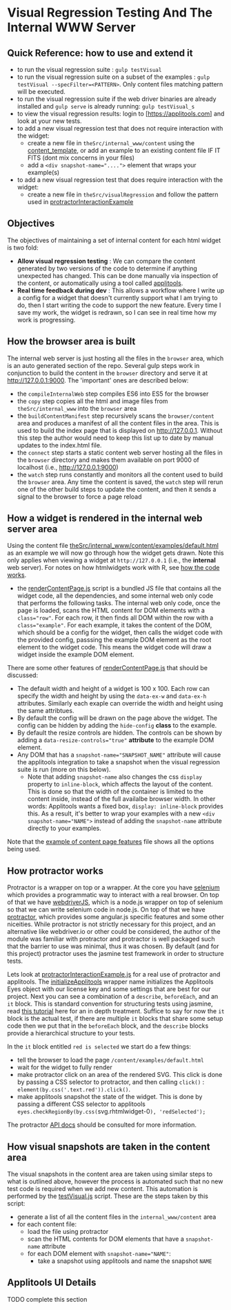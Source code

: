 # Visual Regression Testing And The Internal WWW Server

## Quick Reference: how to use and extend it

* to run the visual regression suite : `gulp testVisual`
* to run the visual regression suite on a subset of the examples : `gulp testVisual --specFilter=<PATTERN>`. Only content files matching pattern will be executed.
* to run the visual regression suite if the web driver binaries are already installed and `gulp serve` is already running: `gulp testVisual_s`
* to view the visual regression results: login to [https://applitools.com] and look at your new tests.
* to add a new visual regression test that does not require interaction with the widget:
    * create a new file in `theSrc/internal_www/content` using the [content_template](/theSrc/internal_www/content/content_template.html), or add an example to an existing content file IF IT FITS (dont mix concerns in your files)
    * add a `<div snapshot-name="....">` element that wraps your example(s)
* to add a new visual regression test that does require interaction with the widget:
    * create a new file in `theSrc/visualRegression` and follow the pattern used in [protractorInteractionExample](/theSrc/visualRegression/protractorInteractionExample.js)

## Objectives

The objectives of maintaining a set of internal content for each html widget is two fold:

* **Allow visual regression testing** : We can compare the content generated by two versions of the code to determine if anything unexpected has changed. This can be done manually via inspection of the content, or automatically using a tool called [applitools](https://applitools.com).
* **Real time feedback during dev** : This allows a workflow where I write up a config for a widget that doesn't currently support what I am trying to do, then I start writing the code to support the new feature. Every time I save my work, the widget is redrawn, so I can see in real time how my work is progressing.
 
## How the browser area is built

The internal web server is just hosting all the files in the `browser` area, which is an auto generated section of the repo. Several gulp steps work in conjunction to build the content in the `browser` directory and serve it at http://127.0.0.1:9000. The 'important' ones are described below:
 
* the `compileInternalWeb` step compiles ES6 into ES5 for the browser
* the `copy` step copies all the html and image files from `theSrc/internal_www` into the `browser` area
* the `buildContentManifest` step recursively scans the `browser/content` area and produces a manifest of all the content files in the area. This is used to build the index page that is displayed on http://127.0.0.1. Without this step the author would need to keep this list up to date by manual updates to the index.html file.
* the `connect` step starts a static content web server hosting all the files in the `browser` directory and makes them available on port 9000 of localhost (i.e., http://127.0.0.1:9000)
* the `watch` step runs constantly and monitors all the content used to build the `browser` area. Any time the content is saved, the `watch` step will rerun one of the other build steps to update the content, and then it sends a signal to the browser to force a page reload
 
## How a widget is rendered in the internal web server area

Using the content file [theSrc/internal_www/content/examples/default.html](/theSrc/internal_www/content/examples/default.html) as an example we will now go through how the widget gets drawn. Note this only applies when viewing a widget at `http://127.0.0.1` (i.e., the **internal** web server). For notes on how htmlwidgets work with R, see [how the code works](./how_the_code_works.md). 

* the [renderContentPage.js](/theSrc/internal_www/js/renderContentPage.js) script is a bundled JS file that contains all the widget code, all the dependencies, and some internal web only code that performs the following tasks. The internal web only code, once the page is loaded, scans the HTML content for DOM elements with a `class="row"`. For each row, it then finds all DOM within the row with a `class="example"`. For each example, it takes the content of the DOM, which should be a config for the widget, then calls the widget code with the provided config, passsing the example DOM element as the root element to the widget code. This means the widget code will draw a widget inside the example DOM element.

There are some other features of [renderContentPage.js](/theSrc/internal_www/js/renderContentPage.js) that should be discussed:
 
* The default width and height of a widget is 100 x 100. Each row can specify the width and height by using the `data-ex-w` and `data-ex-h` attributes. Similarly each exaple can override the width and height using the same attribtues.
* By default the config will be drawn on the page above the widget. The config can be hidden by adding the `hide-config` **class** to the example. 
* By default the resize controls are hidden. The controls can be shown by adding a `data-resize-controls="true"` **attribute** to the example DOM element.  
* Any DOM that has a `snapshot-name="SNAPSHOT_NAME"` attribute will cause the applitools integration to take a snapshot when the visual regression suite is run (more on this below).
    * Note that adding `snapshot-name` also changes the css `display` property to `inline-block`, which affects the layout of the content. This is done so that the width of the container is limited to the content inside, instead of the full availalbe browser width. In other words: Applitools wants a fixed box, `display: inline-block` provides this. As a result, it's better to wrap your examples with a new `<div snapshot-name="NAME">` instead of adding the `snapshot-name` attribute directly to your examples.

Note that the [example of content page features](/theSrc/internal_www/content/examples/example_of_content_page_features.html) file shows all the options being used.
## How protractor works

Protractor is a wrapper on top or a wrapper. At the core you have [selenium](http://docs.seleniumhq.org/) which provides a programmatic way to interact with a real browser. On top of that we have [webdriverJS](https://github.com/SeleniumHQ/selenium/wiki/WebDriverJs), which is a node.js wrapper on top of selenium so that we can write selenium code in node.js. On top of that we have [protractor](http://www.protractortest.org/), which provides some angular.js specific features and some other niceities. While protractor is not strictly necessary for this project, and an alternative like webdriver.io or other could be considered, the author of the module was familiar with protractor and protractor is well packaged such that the barrier to use was minimal, thus it was chosen. By default (and for this project) protractor uses the jasmine test framework in order to structure tests.

Lets look at [protractorInteractionExample.js](/theSrc/visualRegression/protractorInteractionExample.js) for a real use of protractor and applitools. The [initializeApplitools](/build/scripts/initializeApplitools.js) wrapper name initializes the Applitools Eyes object with our license key and some settings that are best for our project. Next you can see a combination of a `describe`, `beforeEach`, and an `it` block. This is standard convention for structuring tests using jasmine, read [this tutorial](https://jasmine.github.io/) here for an in depth treatment. Suffice to say for now the `it` block is the actual test, if there are multiple `it` blocks that share some setup code then we put that in the `beforeEach` block, and the `describe` blocks provide a hierarchical structure to your tests. 

In the `it` block entitled `red is selected` we start do a few things:

* tell the  browser to load the page `/content/examples/default.html` 
* wait for the widget to fully render
* make protractor click on an area of the rendered SVG. This click is done by passing a CSS selector to  protractor, and then calling `click()` : `element(by.css('.text.red')).click()`. 
* make applitools snapshot the state of the widget. This is done by passing a different CSS selector to applitools `eyes.checkRegionBy(by.css(`svg.rhtmlwidget-0`), 'redSelected');`
 
The protractor [API docs](http://www.protractortest.org/#/api) should be consulted for more information. 
 
## How visual snapshots are taken in the content area

The visual snapshots in the content area are taken using similar steps to what is outlined above, however the process is automated such that no new test code is required when we add new content. This automation is performed by the [testVisual.js](/build/scripts/testVisual.js) script. These are the steps taken by this script:

* generate a list of all the content files in the `internal_www/content` area
* for each content file:
    * load the file using protractor
    * scan the HTML contents for DOM elements that have a `snapshot-name` attribute
    * for each DOM element with `snapshot-name="NAME"`:
        * take a snapshot using applitools and name the snapshot `NAME` 

## Applitools UI Details

TODO complete this section
 

